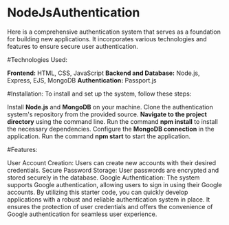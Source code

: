 # NodeJsAuthentication

Here is a comprehensive authentication system that serves as a foundation for building new applications. It incorporates various technologies and features to ensure secure user authentication.

#Technologies Used:

**Frontend:** HTML, CSS, JavaScript
**Backend and Database:** Node.js, Express, EJS, MongoDB
**Authentication:** Passport.js

#Installation:
To install and set up the system, follow these steps:

Install **Node.js** and **MongoDB** on your machine.
Clone the authentication system's repository from the provided source.
**Navigate to the project directory** using the command line.
Run the command **npm install** to install the necessary dependencies.
Configure the **MongoDB connection** in the application.
Run the command **npm start** to start the application.

#Features:

User Account Creation: Users can create new accounts with their desired credentials.
Secure Password Storage: User passwords are encrypted and stored securely in the database.
Google Authentication: The system supports Google authentication, allowing users to sign in using their Google accounts.
By utilizing this starter code, you can quickly develop applications with a robust and reliable authentication system in place. It ensures the protection of user credentials and offers the convenience of Google authentication for seamless user experience.

